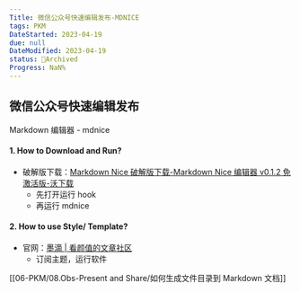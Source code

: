```yaml
---
Title: 微信公众号快速编辑发布-MDNICE
tags: PKM
DateStarted: 2023-04-19
due: null
DateModified: 2023-04-19
status: 🔵Archived
Progress: NaN%
---
```


## 微信公众号快速编辑发布

Markdown 编辑器 - mdnice

#### 1. How to Download and Run?

- 破解版下载：[Markdown Nice 破解版下载-Markdown Nice 编辑器 v0.1.2 免激活版-沃下载](http://www.wodown.com/soft/30111.html)
  - 先打开运行 hook
  - 再运行 mdnice

#### 2. How to use Style/ Template?

- 官网：[墨滴 | 看颜值的文章社区](https://mdnice.com/)
  - 订阅主题，运行软件

[[06-PKM/08.Obs-Present and Share/如何生成文件目录到 Markdown 文档]]
